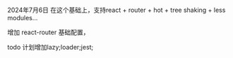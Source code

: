 
#

2024年7月6日 在这个基础上，支持react + router + hot + tree shaking + less modules...

增加 react-router 基础配置，

todo 计划增加lazy;loader;jest;
